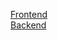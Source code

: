 [Frontend](https://github.com/BakkarxDjaber/Ecommerce-Front)  
[Backend](https://github.com/BakkarxDjaber/Ecommerce-Back)
